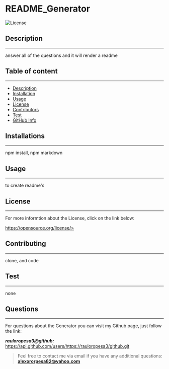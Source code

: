  
# README_Generator

![License](https://img.shields.io/badge/LICENSE-Monzilla-GREEN)
    
## Description
----
answer all of the questions and it will render a readme
    
## Table of content
----
* [Description](#Description)
* [Installation](#Installation)
* [Usage](#Usage)
* [License](#License)
* [Contributors](#Contributors)
* [Test](#Test)
* [GitHub Info](#Questions) 
    
## Installations
----
npm install, npm markdown
    
## Usage
----
to create readme's
    
## License
----
For more informtion about the License, click on the link below:

https://opensource.org/license/>

## Contributing
----
clone, and code
    
## Test
----
none
    
## Questions
----
For questions about the Generator you can visit my 
Github page, just follow the link:

***rauloropesa3@github:*** <https://api.github.com/users/https://rauloropesa3/github.git>

>Feel free to contact me via email if you have any additional questions: **alexororpesa82@yahoo.com**
    
    